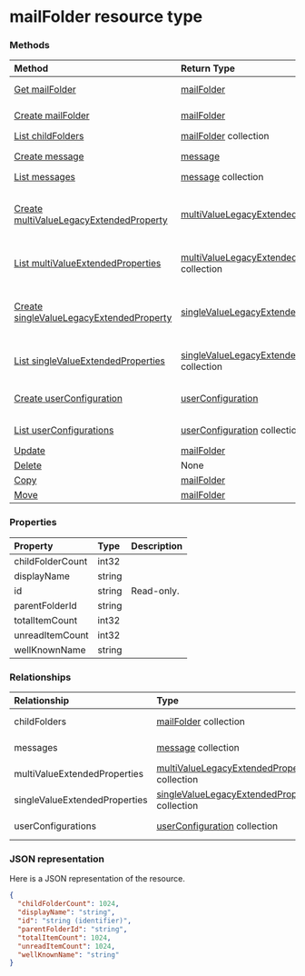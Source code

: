 # mailFolder resource type




### Methods

| Method		   | Return Type	|Description|
|:---------------|:--------|:----------|
|[Get mailFolder](../api/mailfolder_get.md) | [mailFolder](mailfolder.md) |Read properties and relationships of mailFolder object.|
|[Create mailFolder](../api/mailfolder_post_childfolders.md) |[mailFolder](mailfolder.md)| Create a new mailFolder by posting to the childFolders collection.|
|[List childFolders](../api/mailfolder_list_childfolders.md) |[mailFolder](mailfolder.md) collection| Get a mailFolder object collection.|
|[Create message](../api/mailfolder_post_messages.md) |[message](message.md)| Create a new message by posting to the messages collection.|
|[List messages](../api/mailfolder_list_messages.md) |[message](message.md) collection| Get a message object collection.|
|[Create multiValueLegacyExtendedProperty](../api/mailfolder_post_multivalueextendedproperties.md) |[multiValueLegacyExtendedProperty](multivaluelegacyextendedproperty.md)| Create a new multiValueLegacyExtendedProperty by posting to the multiValueExtendedProperties collection.|
|[List multiValueExtendedProperties](../api/mailfolder_list_multivalueextendedproperties.md) |[multiValueLegacyExtendedProperty](multivaluelegacyextendedproperty.md) collection| Get a multiValueLegacyExtendedProperty object collection.|
|[Create singleValueLegacyExtendedProperty](../api/mailfolder_post_singlevalueextendedproperties.md) |[singleValueLegacyExtendedProperty](singlevaluelegacyextendedproperty.md)| Create a new singleValueLegacyExtendedProperty by posting to the singleValueExtendedProperties collection.|
|[List singleValueExtendedProperties](../api/mailfolder_list_singlevalueextendedproperties.md) |[singleValueLegacyExtendedProperty](singlevaluelegacyextendedproperty.md) collection| Get a singleValueLegacyExtendedProperty object collection.|
|[Create userConfiguration](../api/mailfolder_post_userconfigurations.md) |[userConfiguration](userconfiguration.md)| Create a new userConfiguration by posting to the userConfigurations collection.|
|[List userConfigurations](../api/mailfolder_list_userconfigurations.md) |[userConfiguration](userconfiguration.md) collection| Get a userConfiguration object collection.|
|[Update](../api/mailfolder_update.md) | [mailFolder](mailfolder.md)	|Update mailFolder object. |
|[Delete](../api/mailfolder_delete.md) | None |Delete mailFolder object. |
|[Copy](../api/mailfolder_copy.md)|[mailFolder](mailfolder.md)||
|[Move](../api/mailfolder_move.md)|[mailFolder](mailfolder.md)||

### Properties
| Property	   | Type	|Description|
|:---------------|:--------|:----------|
|childFolderCount|int32||
|displayName|string||
|id|string| Read-only.|
|parentFolderId|string||
|totalItemCount|int32||
|unreadItemCount|int32||
|wellKnownName|string||

### Relationships
| Relationship | Type	|Description|
|:---------------|:--------|:----------|
|childFolders|[mailFolder](mailfolder.md) collection| Read-only. Nullable.|
|messages|[message](message.md) collection| Read-only. Nullable.|
|multiValueExtendedProperties|[multiValueLegacyExtendedProperty](multivaluelegacyextendedproperty.md) collection| Read-only. Nullable.|
|singleValueExtendedProperties|[singleValueLegacyExtendedProperty](singlevaluelegacyextendedproperty.md) collection| Read-only. Nullable.|
|userConfigurations|[userConfiguration](userconfiguration.md) collection| Read-only. Nullable.|

### JSON representation

Here is a JSON representation of the resource.

<!-- {
  "blockType": "resource",
  "optionalProperties": [

  ],
  "@odata.type": "microsoft.graph.mailFolder"
}-->

```json
{
  "childFolderCount": 1024,
  "displayName": "string",
  "id": "string (identifier)",
  "parentFolderId": "string",
  "totalItemCount": 1024,
  "unreadItemCount": 1024,
  "wellKnownName": "string"
}

```

<!-- uuid: 8fcb5dbc-d5aa-4681-8e31-b001d5168d79
2015-10-25 14:57:30 UTC -->
<!-- {
  "type": "#page.annotation",
  "description": "mailFolder resource",
  "keywords": "",
  "section": "documentation",
  "tocPath": ""
}-->